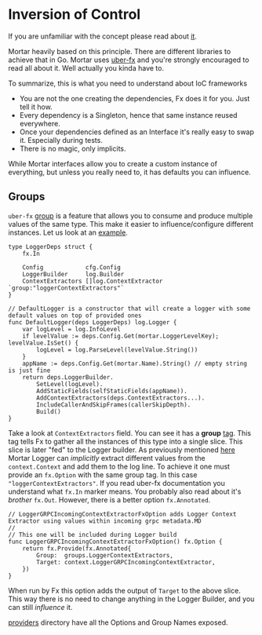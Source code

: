 # Inversion of Control

If you are unfamiliar with the concept please read about [it](https://en.wikipedia.org/wiki/Inversion_of_control).

Mortar heavily based on this principle. There are different libraries to achieve that in Go.
Mortar uses [uber-fx](https://github.com/uber-go/fx) and you're strongly encouraged to read all about it. Well actually you kinda have to.

To summarize, this is what you need to understand about IoC frameworks

- You are not the one creating the dependencies, Fx does it for you. Just tell it how.
- Every dependency is a Singleton, hence that same instance reused everywhere.
- Once your dependencies defined as an Interface it's really easy to swap it. Especially during tests.
- There is no magic, only implicits.

While Mortar interfaces allow you to create a custom instance of everything, but unless you really need to,
it has defaults you can influence.

## Groups

`uber-fx` [group](https://godoc.org/go.uber.org/fx#hdr-Value_Groups) is a feature that allows you to consume and produce
multiple values of the same type. This make it easier to influence/configure different instances.
Let us look at an [example](../constructors/logger.go).

```golang
type LoggerDeps struct {
	fx.In

	Config            cfg.Config
	LoggerBuilder     log.Builder
	ContextExtractors []log.ContextExtractor `group:"loggerContextExtractors"`
}

// DefaultLogger is a constructor that will create a logger with some default values on top of provided ones
func DefaultLogger(deps LoggerDeps) log.Logger {
	var logLevel = log.InfoLevel
	if levelValue := deps.Config.Get(mortar.LoggerLevelKey); levelValue.IsSet() {
		logLevel = log.ParseLevel(levelValue.String())
	}
	appName := deps.Config.Get(mortar.Name).String() // empty string is just fine
	return deps.LoggerBuilder.
		SetLevel(logLevel).
		AddStaticFields(selfStaticFields(appName)).
		AddContextExtractors(deps.ContextExtractors...).
		IncludeCallerAndSkipFrames(callerSkipDepth).
		Build()
}
``` 

Take a look at `ContextExtractors` field. You can see it has a **group** [tag](https://golang.org/pkg/reflect/#StructTag).
This tag tells Fx to gather all the instances of this type into a single slice. This slice is later "fed" to the Logger builder.
As previously mentioned [here](middleware.md) Mortar Logger can *implicitly* extract different values from the `context.Context`
and add them to the log line. To achieve it one must provide an `fx.Option` with the same group tag.
In this case `"loggerContextExtractors"`. If you read uber-fx documentation you understand what `fx.In` marker means.
You probably also read about it's *brother* `fx.Out`. However, there is a better option `fx.Annotated`.

```golang
// LoggerGRPCIncomingContextExtractorFxOption adds Logger Context Extractor using values within incoming grpc metadata.MD
//
// This one will be included during Logger build
func LoggerGRPCIncomingContextExtractorFxOption() fx.Option {
	return fx.Provide(fx.Annotated{
		Group:  groups.LoggerContextExtractors,
		Target: context.LoggerGRPCIncomingContextExtractor,
	})
}
```

When run by Fx this option adds the output of `Target` to the above slice. This way there is no need to change anything
in the Logger Builder, and you can still *influence* it.

[providers](../providers) directory have all the Options and Group Names exposed.
